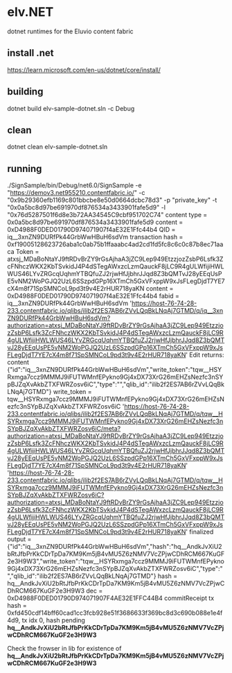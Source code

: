 # elv.NET
dotnet runtimes for the Eluvio content fabric

## install .net
https://learn.microsoft.com/en-us/dotnet/core/install/

## building
dotnet build elv-sample-dotnet.sln  -c Debug

## clean
dotnet clean elv-sample-dotnet.sln

## running
./SignSample/bin/Debug/net6.0/SignSample -e "https://demov3.net955210.contentfabric.io/" -c "0x9b29360efb1169c801bbcbe8e50d0664dcbc78d3" -p "private_key" -t "0x0a5bc8d97be691970df876534a3433901fafe5d9" -l "0x76d5287501f6d8e3b72AA34545C9cbf951702C74"
content type = 0x0a5bc8d97be691970df876534a3433901fafe5d9
content = 0xD4988F0DED01790D974071907f4aE32E1Ffc44b4 QID = iq__3xnZN9DURfPk44GrbWwHBuH6sdVm
transaction hash = 0xf19005128623726aba1c0ab75b1ffaaabc4ad2cd1fd5fc8c6c0c87b8ec71aaca
 Token = atxsj_MDaBoNtaYJ9ftRDvBrZY9rGsAjhaA3jZC9Lep949EtzzjozZsbP6Lsfk3ZcFNhczWKX2KbTSvkidJ4P4dSTegAWxzcLzmQauckF8jLC9R4gULWfijiHWLWUS46LYvZRGcqUqhmYTBQfuZJ2rjwHfJjbhrJJqd8Z3bQMTvJ28yEEqUsPE5vNM2WoPGJQ2UzL6SSzpdGPp16XTmCh5GxVFxppW9xJsFLegDjdT7YE7cX4m8f71SpSMNCoL9pd3t9v4E2rHUR718yaKN 
 content = 0xD4988F0DED01790D974071907f4aE32E1Ffc44b4
 fabid = iq__3xnZN9DURfPk44GrbWwHBuH6sdVm
'https://host-76-74-28-233.contentfabric.io/qlibs/ilib2f2ES7AB6rZVvLQqBkLNqAj7GTMD/q/iq__3xnZN9DURfPk44GrbWwHBuH6sdVm?authorization=atxsj_MDaBoNtaYJ9ftRDvBrZY9rGsAjhaA3jZC9Lep949EtzzjozZsbP6Lsfk3ZcFNhczWKX2KbTSvkidJ4P4dSTegAWxzcLzmQauckF8jLC9R4gULWfijiHWLWUS46LYvZRGcqUqhmYTBQfuZJ2rjwHfJjbhrJJqd8Z3bQMTvJ28yEEqUsPE5vNM2WoPGJQ2UzL6SSzpdGPp16XTmCh5GxVFxppW9xJsFLegDjdT7YE7cX4m8f71SpSMNCoL9pd3t9v4E2rHUR718yaKN'
Edit returns: content {"id":"iq__3xnZN9DURfPk44GrbWwHBuH6sdVm","write_token":"tqw__HSYRxmga7ccz9MMMJ9iFUTWMnfEPykno9Gj4xDX73XrG26mEHZsNezfc3nSYpBJZqXvAkbZTXFWRZosv6iC","type":"","qlib_id":"ilib2f2ES7AB6rZVvLQqBkLNqAj7GTMD"}
write_token = tqw__HSYRxmga7ccz9MMMJ9iFUTWMnfEPykno9Gj4xDX73XrG26mEHZsNezfc3nSYpBJZqXvAkbZTXFWRZosv6iC
'https://host-76-74-28-233.contentfabric.io/qlibs/ilib2f2ES7AB6rZVvLQqBkLNqAj7GTMD/q/tqw__HSYRxmga7ccz9MMMJ9iFUTWMnfEPykno9Gj4xDX73XrG26mEHZsNezfc3nSYpBJZqXvAkbZTXFWRZosv6iC/meta?authorization=atxsj_MDaBoNtaYJ9ftRDvBrZY9rGsAjhaA3jZC9Lep949EtzzjozZsbP6Lsfk3ZcFNhczWKX2KbTSvkidJ4P4dSTegAWxzcLzmQauckF8jLC9R4gULWfijiHWLWUS46LYvZRGcqUqhmYTBQfuZJ2rjwHfJjbhrJJqd8Z3bQMTvJ28yEEqUsPE5vNM2WoPGJQ2UzL6SSzpdGPp16XTmCh5GxVFxppW9xJsFLegDjdT7YE7cX4m8f71SpSMNCoL9pd3t9v4E2rHUR718yaKN'
'https://host-76-74-28-233.contentfabric.io/qlibs/ilib2f2ES7AB6rZVvLQqBkLNqAj7GTMD/q/tqw__HSYRxmga7ccz9MMMJ9iFUTWMnfEPykno9Gj4xDX73XrG26mEHZsNezfc3nSYpBJZqXvAkbZTXFWRZosv6iC?authorization=atxsj_MDaBoNtaYJ9ftRDvBrZY9rGsAjhaA3jZC9Lep949EtzzjozZsbP6Lsfk3ZcFNhczWKX2KbTSvkidJ4P4dSTegAWxzcLzmQauckF8jLC9R4gULWfijiHWLWUS46LYvZRGcqUqhmYTBQfuZJ2rjwHfJjbhrJJqd8Z3bQMTvJ28yEEqUsPE5vNM2WoPGJQ2UzL6SSzpdGPp16XTmCh5GxVFxppW9xJsFLegDjdT7YE7cX4m8f71SpSMNCoL9pd3t9v4E2rHUR718yaKN'
finalized output = {"id":"iq__3xnZN9DURfPk44GrbWwHBuH6sdVm","hash":"hq__AndkJvXiU2bRtJfbPrKkCDrTpDa7KM9Km5jB4vMU5Z6zNMV7VcZPjwCDhRCM667KuGF2e3H9W3","write_token":"tqw__HSYRxmga7ccz9MMMJ9iFUTWMnfEPykno9Gj4xDX73XrG26mEHZsNezfc3nSYpBJZqXvAkbZTXFWRZosv6iC","type":"","qlib_id":"ilib2f2ES7AB6rZVvLQqBkLNqAj7GTMD"}
hash = hq__AndkJvXiU2bRtJfbPrKkCDrTpDa7KM9Km5jB4vMU5Z6zNMV7VcZPjwCDhRCM667KuGF2e3H9W3 dec = 0xD4988F0DED01790D974071907F4AE32E1FFC44B4
commitReceipt tx hash = 0xfd450cdf14bff60cad1cc3fcb928e51f3686633f369bc8d3c690b088e1e4f4d9, tx idx 0, hash pending **hq__AndkJvXiU2bRtJfbPrKkCDrTpDa7KM9Km5jB4vMU5Z6zNMV7VcZPjwCDhRCM667KuGF2e3H9W3**


Check the frowser in lib for existence of **hq__AndkJvXiU2bRtJfbPrKkCDrTpDa7KM9Km5jB4vMU5Z6zNMV7VcZPjwCDhRCM667KuGF2e3H9W3**

